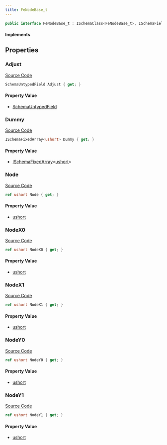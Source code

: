 ```yaml
---
title: FeNodeBase_t
---
```


```csharp
public interface FeNodeBase_t : ISchemaClass<FeNodeBase_t>, ISchemaField, ISchemaClass, INativeHandle
```

#### Implements

## Properties

### Adjust

[Source Code](https://github.com/swiftly-solution/swiftlys2/blob/main/managed/src/SwiftlyS2.Generated/Schemas/Interfaces/FeNodeBase_t.cs#L30)

```csharp
SchemaUntypedField Adjust { get; }
```

#### Property Value

- [SchemaUntypedField](/docs/api/shared/schemas/schemauntypedfield)

### Dummy

[Source Code](https://github.com/swiftly-solution/swiftlys2/blob/main/managed/src/SwiftlyS2.Generated/Schemas/Interfaces/FeNodeBase_t.cs#L19)

```csharp
ISchemaFixedArray<ushort> Dummy { get; }
```

#### Property Value

- [ISchemaFixedArray](/docs/api/shared/schemas/ischemafixedarray-1)<[ushort](https://learn.microsoft.com/dotnet/api/system.uint16)>

### Node

[Source Code](https://github.com/swiftly-solution/swiftlys2/blob/main/managed/src/SwiftlyS2.Generated/Schemas/Interfaces/FeNodeBase_t.cs#L17)

```csharp
ref ushort Node { get; }
```

#### Property Value

- [ushort](https://learn.microsoft.com/dotnet/api/system.uint16)

### NodeX0

[Source Code](https://github.com/swiftly-solution/swiftlys2/blob/main/managed/src/SwiftlyS2.Generated/Schemas/Interfaces/FeNodeBase_t.cs#L21)

```csharp
ref ushort NodeX0 { get; }
```

#### Property Value

- [ushort](https://learn.microsoft.com/dotnet/api/system.uint16)

### NodeX1

[Source Code](https://github.com/swiftly-solution/swiftlys2/blob/main/managed/src/SwiftlyS2.Generated/Schemas/Interfaces/FeNodeBase_t.cs#L23)

```csharp
ref ushort NodeX1 { get; }
```

#### Property Value

- [ushort](https://learn.microsoft.com/dotnet/api/system.uint16)

### NodeY0

[Source Code](https://github.com/swiftly-solution/swiftlys2/blob/main/managed/src/SwiftlyS2.Generated/Schemas/Interfaces/FeNodeBase_t.cs#L25)

```csharp
ref ushort NodeY0 { get; }
```

#### Property Value

- [ushort](https://learn.microsoft.com/dotnet/api/system.uint16)

### NodeY1

[Source Code](https://github.com/swiftly-solution/swiftlys2/blob/main/managed/src/SwiftlyS2.Generated/Schemas/Interfaces/FeNodeBase_t.cs#L27)

```csharp
ref ushort NodeY1 { get; }
```

#### Property Value

- [ushort](https://learn.microsoft.com/dotnet/api/system.uint16)

